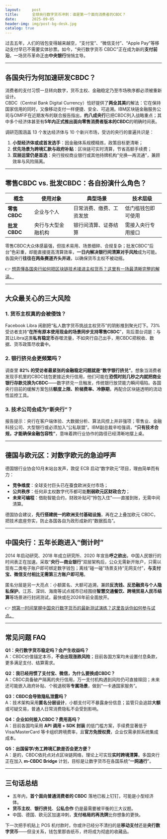 ```yaml
---
layout:     post
title:      全球央行数字货币冲刺：谁是第一个面向消费者的CBDC？
date:       2025-09-05
header-img: img/post-bg-desk.jpg
catalog: true
---
```


过去五年，人们的钱包变得越来越空，“支付宝”、“微信支付”、“Apple Pay”等移动支付早已不需要实体钞票。如今，“央行数字货币 CBDC”正在成为新的**支付前沿**，一场货币革命正由**中央银行**悄悄主导。

---

## 各国央行为何加速研发CBDC？

消费者的支付习惯一旦转向数字，货币主权、金融稳定乃至市场秩序都必须被重新设计。  
CBDC（Central Bank Digital Currency）恰好提供了**两全其美**的解法：它在保持国家信用的同时，又像移动支付一样便捷、安全、可追溯。IBM区块链金融服务公司与OMFIF在近期发布的联合报告指出，**约八成央行**已把CBDC列入战略重点；其中多个经济体甚至有**5年内正式推出面向零售消费者版本的CBDC**的明确时间表。

调研范围涵盖 13 个发达经济体与 10 个新兴市场，受访的央行的普遍共识是：

1. **小型经济体或成首发选手**：因金融体系规模精炼，政策目标更清晰；  
2. **优先场景为跨境汇款与政府补贴**：区块链可实时清算，节省高额手续费；  
3. **双层运营仍是首选**：央行授权商业银行或其他持牌机构“兑换—再流通”，兼顾效率与风险隔离。

---

## 零售CBDC vs. 批发CBDC：各自扮演什么角色？

| 概念                 | 使用对象              | 典型场景                         | 技术层级             |
|----------------------|-----------------------|----------------------------------|----------------------|
| **零售CBDC**         | 企业与个人            | 日常消费、缴费、工资发放         | 低门槛钱包即可使用   |
| **批发CBDC**         | 央行与大型金融机构    | 银行间清算、证券结算             | 需接入央行专用接口   |

零售CBDC大众体感最强，但技术易用、场景细碎、合规复杂；批发CBDC“后台”色彩重，却能直接提高清算效率，**一日内解决银行间清算对手风险**成为可能。各国央行**往往在两条赛道齐头并进**，以确保货币主权不被动摇。

👉 [想弄懂各国央行如何把区块链技术揉进主权货币？这里有一场最清晰完整的解读。](https://okxdog.com/)

---

## 大众最关心的三大风险

### 1. 货币主权真的会被侵蚀？

Facebook Libra 闹剧把“私人数字货币挑战主权货币”的阴影推到聚光灯下。73%受访者支持“**在所有原本使用现金的场景同步支持零售CBDC**”，背后潜台词是：与其让Libra这类**私有稳定币**吞噬流量，不如央行自己出手，用CBDC把税收、数据、货币政策尽收囊中。

### 2. 银行挤兑会更频繁吗？

调查里 **82% 的受访者最紧张的金融稳定问题就是“数字银行挤兑”**。想象当消费者发现手机里的CBDC钱包更接近央行信用，他们可能在**恐慌时刻几秒之内就把商业银行存款兑换为CBDC**——数字挤兑一旦触发，传统银行放贷能力瞬间塌陷。各国央行目前的缓解方案包括**额度上限、阶梯费率、冷静期**，再配合区块链透明的流动性监控工具。

### 3. 技术公司会成为“新央行”？

报告提示：央行在客户端体验、大数据分析、算法风控上并非强项；零售业、金融科技公司、大型银行或必须加入“公私联盟”。IBM副总裁辛哈强调，**“只有技术合规，才能确保金融包容性”**，意味着跨行业协作的路径已经清晰地摆上桌。

---

## 德国与欧元区：对数字欧元的急迫呼声

德国银行业协会10月末站台发声，敦促 ECB 启动“数字欧元”项目，理由简单而有力：

- **竞争维度**：全球支付巨头已在蚕食欧洲支付市场；  
- **公共秩序**：任何非主权数字代币都可能**削弱欧元区财政合力**；  
- **未来可编程**：借助智能合约，财政补贴可“拎包入住”——直接到账，无需中间清算。

德国协会建议，**先行搭建统一的欧洲支付基础设施**，再在之上叠加欧元 CBDC，把技术底座夯实，防止各国各自为政形成新的“数据孤岛”。

---

## 中国央行：五年长跑进入“倒计时”

2014 年启动研究、2018 年成立研究所、2020 年宣告**呼之欲出**，中国人民银行的时间表正在加速。采取“**央行—商业银行**”双层架构后，公众无需新开账户，只需以现有二类电子账户即可绑定数字钱包；离线“碰一碰”场景支持“无网支付”，**与支付宝、微信支付相比无需第三方账户即可用**。

匿名分层是另一大亮点：小额匿名、大额可追溯，兼顾**反洗钱、反恐融资与个人隐私保护**。江苏、深圳、海南等试点城市已经围绕**智慧交通餐饮、跨境贸易人民币结算**等场景进行封闭测试，最快或在2026年前全面放开。

👉 [想第一时间掌握中国央行数字货币的最新测试演练？这里告诉你如何参与试点。](https://okxdog.com/)

---

## 常见问题 FAQ

**Q1：央行数字货币稳定吗？会产生收益吗？**  
A：CBDC价值锚定本币，**不会出现涨跌风险**；目前各国方案均未设置付息条款，更多满足支付、结算需求。

**Q2：我已经用惯了支付宝、微信，为什么要换成CBDC？**  
A：CBDC具备破产隔离的央行信用，万一支付机构遇到风险仍可直接赎回；未来还可能嵌入政府补贴、个税退税等**专属场景**，做到“一卡通国家服务”。

**Q3：CBDC会导致隐私泄露吗？**  
A：技术架构采用**匿名分层设计**，小额支付可不暴露身份信息；监管只会追踪**大额**或可疑交易，普通人日常消费隐私不会受到影响。

**Q4：企业如何接入CBDC？费用高吗？**  
A：目前各国均采用 **API 调用 + SDK 封装** 的低门槛方案，手续费显著低于 Visa/MasterCard 等卡组织跨境费率，且**官方免授权费**，企业仅需承担系统集成成本。

**Q5：出国留学/务工跨境汇款是否会更方便？**  
A：是的，CBDC依托点对点区块链网络，理论上可实现**实时跨境清算**。多国央行正在加入 **m-CBDC Bridge** 计划，目标是让数字货币在各国系统“**一网通行**”。

---

## 三句话总结

- 五年内，**首个面向普通消费者的 CBDC** 落地已板上钉钉，可能是小型经济体。  
- **货币主权**、**银行挤兑**、**公私合作** 仍是最需要被平衡的三大议题。  
- 中国、德国、欧元区加速冲刺，**支付格局的再洗牌**比你想象的更快。

下一次把手机贴上 POS 机付款时，你或许已经分不清扫的是**移动支付**还是**央行数字货币**——但没关系，钱包里那沓纸币，终将成为彻底的收藏品。